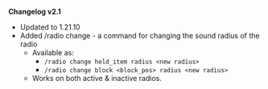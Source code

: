 **Changelog v2.1**

- Updated to 1.21.10
- Added /radio change - a command for changing the sound radius of the radio
  - Available as:
    - `/radio change held_item radius <new radius>`
    - `/radio change block <block_pos> radius <new radius>`
  - Works on both active & inactive radios.